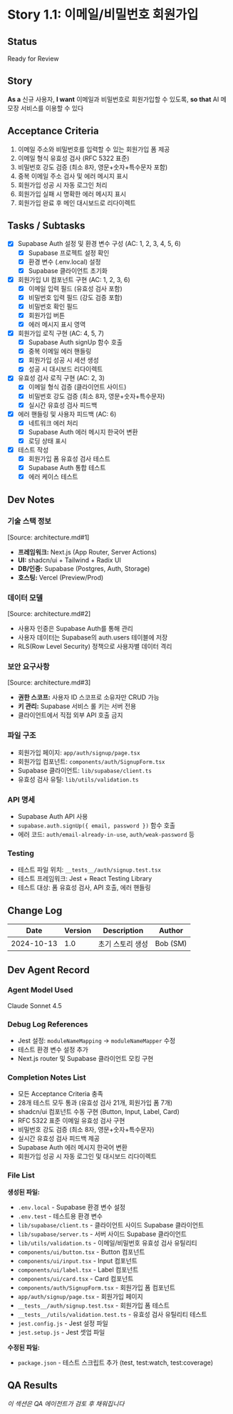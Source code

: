 # Story 1.1: 이메일/비밀번호 회원가입

## Status
Ready for Review

## Story
**As a** 신규 사용자,
**I want** 이메일과 비밀번호로 회원가입할 수 있도록,
**so that** AI 메모장 서비스를 이용할 수 있다

## Acceptance Criteria
1. 이메일 주소와 비밀번호를 입력할 수 있는 회원가입 폼 제공
2. 이메일 형식 유효성 검사 (RFC 5322 표준)
3. 비밀번호 강도 검증 (최소 8자, 영문+숫자+특수문자 포함)
4. 중복 이메일 주소 검사 및 에러 메시지 표시
5. 회원가입 성공 시 자동 로그인 처리
6. 회원가입 실패 시 명확한 에러 메시지 표시
7. 회원가입 완료 후 메인 대시보드로 리다이렉트

## Tasks / Subtasks
- [x] Supabase Auth 설정 및 환경 변수 구성 (AC: 1, 2, 3, 4, 5, 6)
  - [x] Supabase 프로젝트 설정 확인
  - [x] 환경 변수 (.env.local) 설정
  - [x] Supabase 클라이언트 초기화
- [x] 회원가입 UI 컴포넌트 구현 (AC: 1, 2, 3, 6)
  - [x] 이메일 입력 필드 (유효성 검사 포함)
  - [x] 비밀번호 입력 필드 (강도 검증 포함)
  - [x] 비밀번호 확인 필드
  - [x] 회원가입 버튼
  - [x] 에러 메시지 표시 영역
- [x] 회원가입 로직 구현 (AC: 4, 5, 7)
  - [x] Supabase Auth signUp 함수 호출
  - [x] 중복 이메일 에러 핸들링
  - [x] 회원가입 성공 시 세션 생성
  - [x] 성공 시 대시보드 리다이렉트
- [x] 유효성 검사 로직 구현 (AC: 2, 3)
  - [x] 이메일 형식 검증 (클라이언트 사이드)
  - [x] 비밀번호 강도 검증 (최소 8자, 영문+숫자+특수문자)
  - [x] 실시간 유효성 검사 피드백
- [x] 에러 핸들링 및 사용자 피드백 (AC: 6)
  - [x] 네트워크 에러 처리
  - [x] Supabase Auth 에러 메시지 한국어 변환
  - [x] 로딩 상태 표시
- [x] 테스트 작성
  - [x] 회원가입 폼 유효성 검사 테스트
  - [x] Supabase Auth 통합 테스트
  - [x] 에러 케이스 테스트

## Dev Notes

### 기술 스택 정보
[Source: architecture.md#1]
- **프레임워크:** Next.js (App Router, Server Actions)
- **UI:** shadcn/ui + Tailwind + Radix UI
- **DB/인증:** Supabase (Postgres, Auth, Storage)
- **호스팅:** Vercel (Preview/Prod)

### 데이터 모델
[Source: architecture.md#2]
- 사용자 인증은 Supabase Auth를 통해 관리
- 사용자 데이터는 Supabase의 auth.users 테이블에 저장
- RLS(Row Level Security) 정책으로 사용자별 데이터 격리

### 보안 요구사항
[Source: architecture.md#3]
- **권한 스코프:** 사용자 ID 스코프로 소유자만 CRUD 가능
- **키 관리:** Supabase 서비스 롤 키는 서버 전용
- 클라이언트에서 직접 외부 API 호출 금지

### 파일 구조
- 회원가입 페이지: `app/auth/signup/page.tsx`
- 회원가입 컴포넌트: `components/auth/SignupForm.tsx`
- Supabase 클라이언트: `lib/supabase/client.ts`
- 유효성 검사 유틸: `lib/utils/validation.ts`

### API 명세
- Supabase Auth API 사용
- `supabase.auth.signUp({ email, password })` 함수 호출
- 에러 코드: `auth/email-already-in-use`, `auth/weak-password` 등

### Testing
- 테스트 파일 위치: `__tests__/auth/signup.test.tsx`
- 테스트 프레임워크: Jest + React Testing Library
- 테스트 대상: 폼 유효성 검사, API 호출, 에러 핸들링

## Change Log
| Date | Version | Description | Author |
|------|---------|-------------|--------|
| 2024-10-13 | 1.0 | 초기 스토리 생성 | Bob (SM) |

## Dev Agent Record

### Agent Model Used
Claude Sonnet 4.5

### Debug Log References
- Jest 설정: `moduleNameMapping` → `moduleNameMapper` 수정
- 테스트 환경 변수 설정 추가
- Next.js router 및 Supabase 클라이언트 모킹 구현

### Completion Notes List
- 모든 Acceptance Criteria 충족
- 28개 테스트 모두 통과 (유효성 검사 21개, 회원가입 폼 7개)
- shadcn/ui 컴포넌트 수동 구현 (Button, Input, Label, Card)
- RFC 5322 표준 이메일 유효성 검사 구현
- 비밀번호 강도 검증 (최소 8자, 영문+숫자+특수문자)
- 실시간 유효성 검사 피드백 제공
- Supabase Auth 에러 메시지 한국어 변환
- 회원가입 성공 시 자동 로그인 및 대시보드 리다이렉트

### File List
**생성된 파일:**
- `.env.local` - Supabase 환경 변수 설정
- `.env.test` - 테스트용 환경 변수
- `lib/supabase/client.ts` - 클라이언트 사이드 Supabase 클라이언트
- `lib/supabase/server.ts` - 서버 사이드 Supabase 클라이언트
- `lib/utils/validation.ts` - 이메일/비밀번호 유효성 검사 유틸리티
- `components/ui/button.tsx` - Button 컴포넌트
- `components/ui/input.tsx` - Input 컴포넌트
- `components/ui/label.tsx` - Label 컴포넌트
- `components/ui/card.tsx` - Card 컴포넌트
- `components/auth/SignupForm.tsx` - 회원가입 폼 컴포넌트
- `app/auth/signup/page.tsx` - 회원가입 페이지
- `__tests__/auth/signup.test.tsx` - 회원가입 폼 테스트
- `__tests__/utils/validation.test.ts` - 유효성 검사 유틸리티 테스트
- `jest.config.js` - Jest 설정 파일
- `jest.setup.js` - Jest 셋업 파일

**수정된 파일:**
- `package.json` - 테스트 스크립트 추가 (test, test:watch, test:coverage)

## QA Results
*이 섹션은 QA 에이전트가 검토 후 채워집니다*

